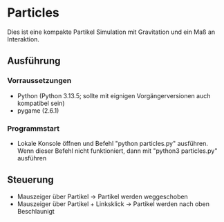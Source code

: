 # Particles
Dies ist eine kompakte Partikel Simulation mit Gravitation und ein Maß an Interaktion.

## Ausführung
### Vorraussetzungen
- Python (Python 3.13.5; sollte mit eignigen Vorgängerversionen auch kompatibel sein)
- pygame (2.6.1)

### Programmstart
- Lokale Konsole öffnen und Befehl "python particles.py" ausführen. Wenn dieser Befehl nicht funktioniert, dann mit "python3 particles.py" ausführen

## Steuerung
- Mauszeiger über Partikel              -> Partikel werden weggeschoben
- Mauszeiger über Partikel + Linksklick -> Partikel werden nach oben Beschlaunigt

